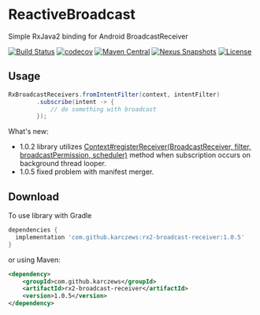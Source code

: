 # ReactiveBroadcast
Simple RxJava2 binding for Android BroadcastReceiver

[![Build Status](https://travis-ci.org/karczews/RxBroadcastReceiver.svg?branch=master)](https://travis-ci.org/karczews/RxBroadcastReceiver)
[![codecov](https://codecov.io/gh/karczews/RxBroadcastReceiver/branch/master/graph/badge.svg)](https://codecov.io/gh/karczews/RxBroadcastReceiver)
[![Maven Central](https://img.shields.io/maven-central/v/com.github.karczews/rx2-broadcast-receiver.svg?style=flat)](https://repo.maven.apache.org/maven2/com/github/karczews/rx2-broadcast-receiver/) 
[![Nexus Snapshots](https://img.shields.io/nexus/s/https/oss.sonatype.org/com.github.karczews/rx2-broadcast-receiver.svg)](https://oss.sonatype.org/content/repositories/snapshots/com/github/karczews/rx2-broadcast-receiver/)
[![License](https://img.shields.io/badge/license-Apache%202.0-blue.svg)](https://github.com/karczews/RxBroadcastReceiver/blob/master/LICENSE)


Usage
--------
```java
RxBroadcastReceivers.fromIntentFilter(context, intentFilter)
        .subscribe(intent -> {
            // do something with broadcast
        });
```


What's new:
- 1.0.2 library utilizes [Context#registerReceiver(BroadcastReceiver, filter, broadcastPermission, scheduler)](https://goo.gl/ytDVGb) method when subscription occurs on background thread looper.
- 1.0.5 fixed problem with manifest merger.

Download
--------

To use library with Gradle

```groovy
dependencies {
  implementation 'com.github.karczews:rx2-broadcast-receiver:1.0.5'
}
```

or using Maven:

```xml
<dependency>
    <groupId>com.github.karczews</groupId>
    <artifactId>rx2-broadcast-receiver</artifactId>
    <version>1.0.5</version>
</dependency>
```
